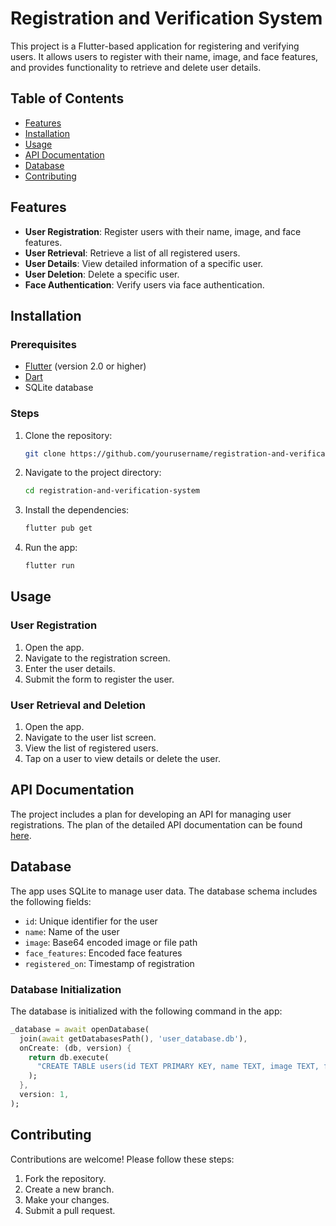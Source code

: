 # Registration and Verification System

This project is a Flutter-based application for registering and verifying users. It allows users to register with their name, image, and face features, and provides functionality to retrieve and delete user details.

## Table of Contents

- [Features](#features)
- [Installation](#installation)
- [Usage](#usage)
- [API Documentation](#api-documentation)
- [Database](#database)
- [Contributing](#contributing)

## Features

- **User Registration**: Register users with their name, image, and face features.
- **User Retrieval**: Retrieve a list of all registered users.
- **User Details**: View detailed information of a specific user.
- **User Deletion**: Delete a specific user.
- **Face Authentication**: Verify users via face authentication.

## Installation

### Prerequisites

- [Flutter](https://flutter.dev/docs/get-started/install) (version 2.0 or higher)
- [Dart](https://dart.dev/get-dart)
- SQLite database

### Steps

1. Clone the repository:

    ```bash
    git clone https://github.com/yourusername/registration-and-verification-system.git
    ```

2. Navigate to the project directory:

    ```bash
    cd registration-and-verification-system
    ```

3. Install the dependencies:

    ```bash
    flutter pub get
    ```

4. Run the app:

    ```bash
    flutter run
    ```

## Usage

### User Registration

1. Open the app.
2. Navigate to the registration screen.
3. Enter the user details.
4. Submit the form to register the user.

### User Retrieval and Deletion

1. Open the app.
2. Navigate to the user list screen.
3. View the list of registered users.
4. Tap on a user to view details or delete the user.

## API Documentation

The project includes a plan for developing an API for managing user registrations. The plan of the detailed API documentation can be found [here](./API_DOCUMENTATION.md).

## Database

The app uses SQLite to manage user data. The database schema includes the following fields:

- `id`: Unique identifier for the user
- `name`: Name of the user
- `image`: Base64 encoded image or file path
- `face_features`: Encoded face features
- `registered_on`: Timestamp of registration

### Database Initialization

The database is initialized with the following command in the app:

```dart
_database = await openDatabase(
  join(await getDatabasesPath(), 'user_database.db'),
  onCreate: (db, version) {
    return db.execute(
      "CREATE TABLE users(id TEXT PRIMARY KEY, name TEXT, image TEXT, faceFeatures TEXT, registeredOn INTEGER)",
    );
  },
  version: 1,
);
```

## Contributing

Contributions are welcome! Please follow these steps:

1. Fork the repository.
2. Create a new branch.
3. Make your changes.
4. Submit a pull request.
